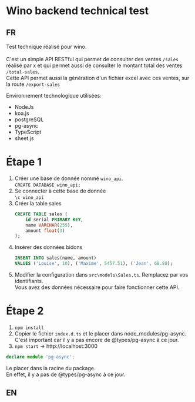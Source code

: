 # Wino backend technical test

## FR

Test technique réalisé pour wino. <br> <br>
C'est un simple API RESTful qui permet de consulter des ventes `/sales` réalisé par x et qui permet aussi de consulter le montant total des ventes `/total-sales`. <br>
Cette API permet aussi la génération d'un fichier excel avec ces ventes, sur la route `/export-sales`

Environnement technologique utilisées: 
* NodeJs
* koa.js
* postgreSQL
* pg-async
* TypeScript
* sheet.js

# Étape 1

1. Créer une base de donnée nommé `wino_api`. <br>
    `CREATE DATABASE wino_api;`
2. Se connecter à cette base de donnée <br>
    `\c wino_api`
3. Créer la table sales <br>
    ```sql
    CREATE TABLE sales (
        id serial PRIMARY KEY,
        name VARCHAR(255),
        amount float(3)
    );
    ```
4. Insérer des données bidons <br>
    ```sql
    INSERT INTO sales(name, amount)
    VALUES ('Louise', 10), ('Maxime', 5457.51), ('Jean', 68.88);
    ```
5. Modifier la configuration dans `src\models\Sales.ts`. Remplacez par vos identifiants. <br>
Vous avez des données nécessaire pour faire fonctionner cette API.

# Étape 2

1. `npm install` <br>
2. Copier le fichier `index.d.ts` et le placer dans node_modules/pg-async. C'est important car il y a pas encore de @types/pg-async à ce jour.<br>
3. `npm start` -> http://localhost:3000


```typescript
declare module 'pg-async';
```
Le placer dans la racine du package.<br>
En effet, il y a pas de @types/pg-async à ce jour.

## EN
